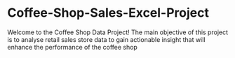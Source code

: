# Coffee-Shop-Sales-Excel-Project

Welcome to the Coffee Shop Data Project! The main objective of this project is to analyse retail sales store data to gain actionable insight that will enhance the performance of the coffee shop
